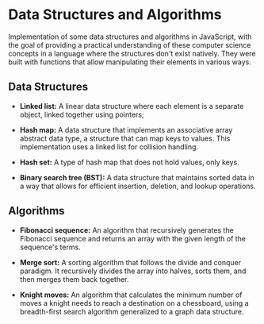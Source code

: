 # Data Structures and Algorithms

Implementation of some data structures and algorithms in JavaScript, with the goal of providing a practical understanding of these computer science concepts in a language where the structures don't exist natively. They were built with functions that allow manipulating their elements in various ways.

## Data Structures

- **Linked list:** A linear data structure where each element is a separate object, linked together using pointers;

- **Hash map:** A data structure that implements an associative array abstract data type, a structure that can map keys to values. This implementation uses a linked list for collision handling.

- **Hash set:** A type of hash map that does not hold values, only keys.

- **Binary search tree (BST):** A data structure that maintains sorted data in a way that allows for efficient insertion, deletion, and lookup operations.

## Algorithms

- **Fibonacci sequence:** An algorithm that recursively generates the Fibonacci sequence and returns an array with the given length of the sequence's terms.

- **Merge sort:** A sorting algorithm that follows the divide and conquer paradigm. It recursively divides the array into halves, sorts them, and then merges them back together.

- **Knight moves:** An algorithm that calculates the minimum number of moves a knight needs to reach a destination on a chessboard, using a breadth-first search algorithm generalized to a graph data structure.
